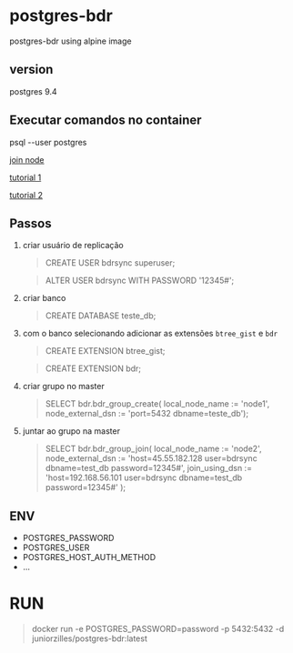 # postgres-bdr
postgres-bdr using alpine image

## version
postgres 9.4

## Executar comandos no container
 psql --user postgres

[join node](http://bdr-project.org/docs/stable/functions-node-mgmt.html)

[tutorial 1](https://yenthanh.medium.com/multi-master-replication-for-postgresql-databases-with-postgres-bdr-eb6d8b1bc189)

[tutorial 2](https://gist.github.com/RafaelMCarvalho/4d5cce26a45d1d5f87d0643a699d41c2)

## Passos

1. criar usuário de replicação
    > CREATE USER bdrsync superuser;
    
    > ALTER USER bdrsync WITH PASSWORD '12345#';
    
2. criar banco

    > CREATE DATABASE teste_db;
    
3. com o banco selecionando adicionar as extensões `btree_gist` e `bdr`

    > CREATE EXTENSION btree_gist;
    
    > CREATE EXTENSION bdr;
    
4. criar grupo no master
       
      > SELECT bdr.bdr_group_create(
       local_node_name := 'node1',
       node_external_dsn := 'port=5432 dbname=teste_db');
         
5. juntar ao grupo na master
    
    >    SELECT bdr.bdr_group_join(
    >        local_node_name := 'node2',
    >        node_external_dsn := 'host=45.55.182.128 user=bdrsync dbname=test_db password=12345#',
    >        join_using_dsn := 'host=192.168.56.101 user=bdrsync dbname=test_db password=12345#'
    >    );


## ENV 
- POSTGRES_PASSWORD
- POSTGRES_USER
- POSTGRES_HOST_AUTH_METHOD
- ...

# RUN

> docker run -e POSTGRES_PASSWORD=password -p 5432:5432 -d juniorzilles/postgres-bdr:latest
